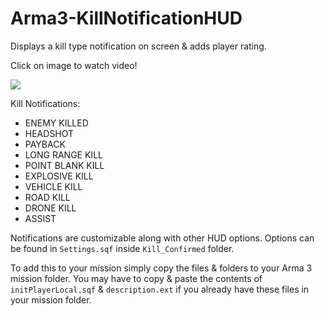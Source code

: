 # Arma3-KillNotificationHUD
Displays a kill type notification on screen &amp; adds player rating.

Click on image to watch video!

[![](https://img.youtube.com/vi/oT0rf5GZnPM/maxresdefault.jpg)](https://www.youtube.com/watch?v=oT0rf5GZnPM)

Kill Notifications:
* ENEMY KILLED
* HEADSHOT
* PAYBACK
* LONG RANGE KILL
* POINT BLANK KILL
* EXPLOSIVE KILL
* VEHICLE KILL
* ROAD KILL
* DRONE KILL
* ASSIST

Notifications are customizable along with other HUD options.
Options can be found in `Settings.sqf` inside `Kill_Confirmed` folder.

To add this to your mission simply copy the files & folders to your Arma 3 mission folder. You may have to copy & paste the contents of `initPlayerLocal.sqf` & `description.ext` if you already have these files in your mission folder.

